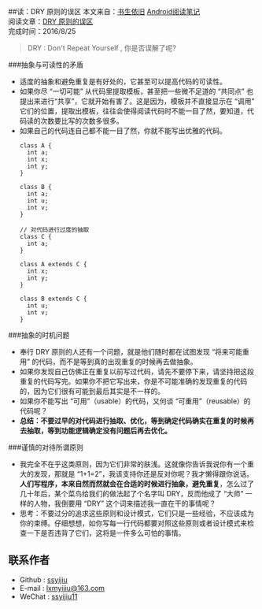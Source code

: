 ##读：DRY 原则的误区
本文来自：[书生依旧](https://github.com/ssyijiu) [Android阅读笔记](https://github.com/ssyijiu/Android-ReadingNotes)   
阅读文章：[DRY 原则的误区](http://www.yinwang.org/blog-cn/2015/06/14/dry-principle)  
完成时间：2016/8/25

> DRY : Don't Repeat Yourself , 你是否误解了呢?

###抽象与可读性的矛盾
- 适度的抽象和避免重复是有好处的，它甚至可以提高代码的可读性。
- 如果你尽 “一切可能” 从代码里提取模板，甚至把一些微不足道的 “共同点” 也提出来进行“共享”，它就开始有害了。这是因为，模板并不直接显示在 “调用” 它们的位置，提取出模板，往往会使得阅读代码时不能一目了然，要知道，代码读的次数要比写的次数多很多。
- 如果自己的代码连自己都不能一目了然，你就不能写出优雅的代码。
    ```
    class A {
      int a;
      int x;
      int y;
    }
    
    class B {
      int a;
      int u;
      int v;
    }
    ```
    ```
    // 对代码进行过度的抽取
    class C {
      int a;
    }
    
    class A extends C {
      int x;
      int y;
    }
    
    class B extends C {
      int u;
      int v;
    }
    ```

###抽象的时机问题
- 奉行 DRY 原则的人还有一个问题，就是他们随时都在试图发现 “将来可能重用” 的代码，而不是等到真的出现重复的时候再去做抽象。
- 如果你发现自己仿佛正在重复以前写过代码，请先不要停下来，请坚持把这段重复的代码写完。如果你不把它写出来，你是不可能准确的发现重复的代码的，因为它们很有可能到最后其实是不一样的。
- 如果你不能写出 “可用”（usable）的代码，又何谈 “可重用”（reusable）的代码呢？
- **总结：不要过早的对代码进行抽取、优化，等到确定代码确实在重复的时候再去抽取，等到功能逻辑确定没有问题后再去优化。**

###谨慎的对待所谓原则
- 我完全不在乎这类原则，因为它们非常的肤浅。这就像你告诉我说你有一个重大的发现，那就是 “1+1=2”，我该支持你还是反对你呢？我才懒得跟你说话。**人们写程序，本来自然而然就会在合适的时候进行抽象，避免重复**，怎么过了几十年后，某个菜鸟给我们的做法起了个名字叫 DRY，反而他成了 “大师” 一样的人物，我倒要用 “DRY” 这个词来描述我一直在干的事情呢？
- 思考：不要过分的追求这些原则和设计模式，它们只是一些经验，不应该成为你的束缚。仔细想想，如你写每一行代码都要对照这些原则或者设计模式来检查一下是否违背了它们，这将是一件多么可怕的事情。

## 联系作者
- Github : [ssyijiu](https://github.com/ssyijiu)
- E-mail : lxmyijiu@163.com
- WeChat : [ssyijiu11](http://obe5pxv6t.bkt.clouddn.com/weixin.jpg)
